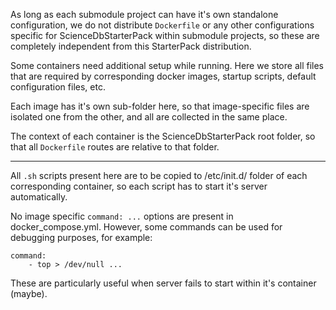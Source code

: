 As long as each submodule project can have it's own standalone configuration,
we do not distribute `Dockerfile` or any other configurations specific for
ScienceDbStarterPack within submodule projects, so these are completely independent 
from this StarterPack distribution.

Some containers need additional setup while running. Here we store all files 
that are required by corresponding docker images, startup scripts, default 
configuration files, etc.

Each image has it's own sub-folder here, so that image-specific files are
isolated one from the other, and all are collected in the same place.

The context of each container is the ScienceDbStarterPack root folder,
so that all `Dockerfile` routes are relative to that folder.

*****

All `.sh` scripts present here are to be copied to /etc/init.d/ folder of each
corresponding container, so each script has to start it's server automatically.

No image specific `command: ...` options are present in docker_compose.yml. 
However, some commands can be used for debugging purposes, for example:
```
command:
    - top > /dev/null ...
```

These are particularly useful when server fails to start within it's container (maybe). 